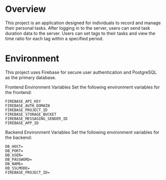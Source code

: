 # Overview
This project is an application designed for individuals to record and manage their personal tasks. After logging in to the server, users can send task duration data to the server. Users can set tags to their tasks and view the time ratio for each tag within a specified period.

# Environment
This project uses Firebase for secure user authentication and PostgreSQL as the primary database.

Frontend Environment Variables
Set the following environment variables for the frontend:
```
FIREBASE_API_KEY
FIREBASE_AUTH_DOMAIN
FIREBASE_PROJECT_ID
FIREBASE_STORAGE_BUCKET
FIREBASE_MESSAGING_SENDER_ID
FIREBASE_APP_ID
```
Backend Environment Variables
Set the following environment variables for the backend:
```
DB_HOST=
DB_PORT=
DB_USER=
DB_PASSWORD=
DB_NAME=
DB_SSLMODE=
FIREBASE_PROJECT_ID=
```
